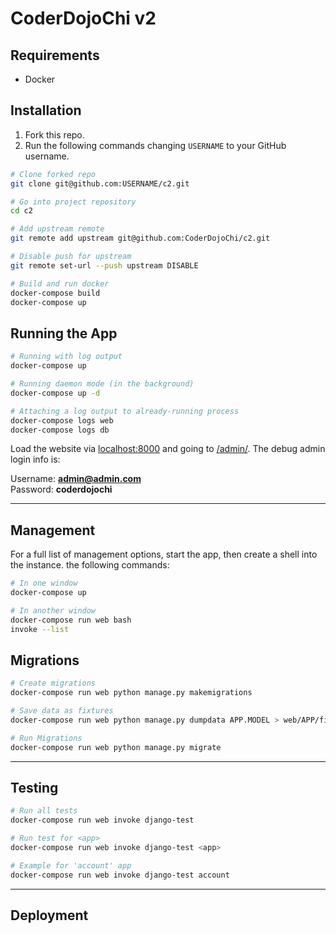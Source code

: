 # CoderDojoChi v2

## Requirements
- Docker

## Installation
1. Fork this repo.
2. Run the following commands changing `USERNAME` to your GitHub username.

```bash
# Clone forked repo
git clone git@github.com:USERNAME/c2.git

# Go into project repository
cd c2

# Add upstream remote
git remote add upstream git@github.com:CoderDojoChi/c2.git

# Disable push for upstream
git remote set-url --push upstream DISABLE

# Build and run docker
docker-compose build
docker-compose up
```

## Running the App

```bash
# Running with log output
docker-compose up

# Running daemon mode (in the background)
docker-compose up -d

# Attaching a log output to already-running process
docker-compose logs web
docker-compose logs db
```

Load the website via [localhost:8000](http://localhost:8000) and going to [/admin/](http://localhost:8000/admin). The debug admin login info is:

Username: **admin@admin.com**\
Password: **coderdojochi**

---

## Management
For a full list of management options, start the app, then create a shell into the instance. the following commands:

```bash
# In one window
docker-compose up

# In another window
docker-compose run web bash
invoke --list
```

## Migrations
```bash
# Create migrations
docker-compose run web python manage.py makemigrations

# Save data as fixtures
docker-compose run web python manage.py dumpdata APP.MODEL > web/APP/fixtures/MODEL.json

# Run Migrations
docker-compose run web python manage.py migrate

```

---

## Testing
```bash
# Run all tests
docker-compose run web invoke django-test

# Run test for <app>
docker-compose run web invoke django-test <app>

# Example for 'account' app
docker-compose run web invoke django-test account
```

---

## Deployment
```bash
```
